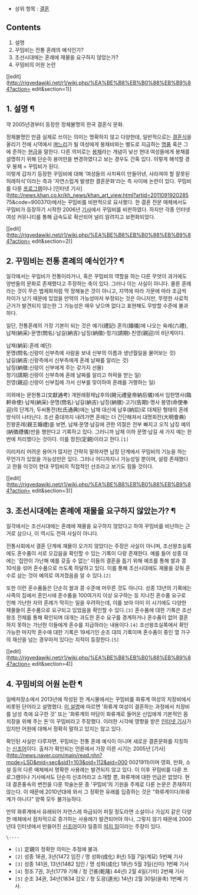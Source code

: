   * 상위 항목 : [결혼](%EA%B2%B0%ED%98%BC.md)  

## Contents

    

1. 설명 
2. 꾸밈비는 전통 혼례의 예식인가? 
3. 조선시대에는 혼례에 재물을 요구하지 않았는가? 
4. 꾸밈비의 어원 논란 

[[edit](http://rigvedawiki.net/r1/wiki.php/%EA%BE%B8%EB%B0%88%EB%B9%84?action=
edit&section=1)]

## 1. 설명 ¶

  

약 2005년경부터 등장한 정체불명의 한국 결혼식 문화.

  

정체불명인 만큼 실제로 쓰이는 의미는 명확하지 않고 다양한데, 일반적으로는
[결혼식](%EA%B2%B0%ED%98%BC%EC%8B%9D.md)을 올리기 전에 시댁에서
[며느리](%EB%A9%B0%EB%8A%90%EB%A6%AC.md)가 될 여성에게 봉채비와는 별도로 지급하는
[명품](%EB%AA%85%ED%92%88.md) 혹은 그에 준하는 [현금](%ED%98%84%EA%B8%88.md)을 말한다.
다른 의미로는 [봉채](%EB%B4%89%EC%B1%84.md)라는 개념이 낯선 현대 여성들에게 봉채를 설명하기 위해 단순히 용어만을
변경하였다고 보는 경우도 간혹 있다. 이렇게 해석할 경우 봉채 = 꾸밈비가 된다.  
이렇게 갑자기 등장한 꾸밈비에 대해 '여성들의 사치욕이 만들어낸, 사라져야 할 잘못된 허례허식'이라는 측과 '자연스럽게 발생한 결혼문화'라는
측 사이에 논란이 있다. 꾸밈비를 다룬
[프로그램](http://www.clien.net/cs2/bbs/board.php?bo_table=park&wr_id=9147731)이나
[인터넷 기사](http://news.khan.co.kr/kh_news/khan_art_view.html?artid=2011091920285
75&code=900370)에서는 꾸밈비를 비판적으로 묘사했다. 한 결혼 전문 매체에서도 꾸밈비가 등장하기 시작한 2006년
[기사](http://wefnews.wef.co.kr/vlink/24377)에서 꾸밈비를 비판하였다. 하지만 각종 인터넷 여성 커뮤니티를
통해 급속도로 확산되어 널리 알려지고 보편화되었다.

  

[[edit](http://rigvedawiki.net/r1/wiki.php/%EA%BE%B8%EB%B0%88%EB%B9%84?action=
edit&section=2)]

## 2. 꾸밈비는 전통 혼례의 예식인가? ¶

일각에서는 꾸밈비가 전통이라거나, 혹은 꾸밈비의 역할을 하는 다른 무엇이 과거에도 양반들의 문화로 존재했다고 주장하는 축이 있다. 그러나
이는 사실이 아니다. 물론 혼례라는 것이 무슨 법제화처럼 딱 정해놓은 것이 아니고, 지역에 따라 가문에 따라 조금씩 차이가 났기 때문에
있었을 만약의 가능성마저 부정되는 것은 아니지만, 뚜렷한 사료적 근거가 발견되지 않는한 그 가능성은 매우 낮으며 없다고 표현해도 무방할
수준에 불과하다.

  

일단, 전통혼례의 가장 기본이 되는 것은 예기(禮記) 혼의(婚儀)에 나오는 육례(六禮),
납채(納采)·문명(問名)·납길(納吉)·납징(納徵)·청기(請期)·친영(親迎)의 6단계이다.

  

납채(納彩:혼례 예단)  
문명(問名:신랑이 신부측에 사람을 보내 신부의 이름과 생년월일을 물어보는 것)  
납길(納吉:신랑측에서 신부측에게 혼례 날짜를 알리는 것)  
납징(納徵:신랑이 신부에게 주는 갖가지 선물)  
청기(請期:신랑이 신부측에 혼례 날짜를 알리고 허락을 받는 일)  
친영(親迎:신랑이 신부집에 가서 신부를 맞이하여 혼례를 거행하는 일)

  
이외에는 문헌통고(文獻通考) 개원례황제납후의(開元禮皇帝納后儀)에서
임헌명사(臨軒命使)·납채(納采)·문명(問名)·납길(納吉)·납징(納徵)·고기(告期)·명사 봉영(命使奉迎)의 단계가, 두씨통전(杜氏通典)에는
납채 대신에 납후(納后)로 대체된 형태의 혼례방식이 나타난다. 조선 중대까지 내려가면 혼례는 더 간단해져서 대명회전(大明會典)
친왕혼례(親王婚禮)를 보면, 납채·문명·납길에 관한 의절은 전부 빠지고 오직 납징 예의(納徵禮儀)만을 행한다고 기록하고 있다. 그러니까 납채
이하 문명·납길 세 가지 예는 한 번에 처리했다는 것이다. 이를 정친(定親)이라고 한다.`[1]`

  

이리저리 어려운 용어가 많지만 간략히 말하자면 납징 단계에서 꾸밈비의 기능을 하는 무언가가 있었을 가능성만은 있다. 그러나 어디까지나
가능성일 뿐이며, 설령 존재했다고 한들 이것이 현대 꾸밈비의 직접적인 선조라고 보기도 힘들 것이다.

  

[[edit](http://rigvedawiki.net/r1/wiki.php/%EA%BE%B8%EB%B0%88%EB%B9%84?action=
edit&section=3)]

## 3. 조선시대에는 혼례에 재물을 요구하지 않았는가? ¶

일각에서는 조선시대에는 혼례에 재물을 요구하지 않았다고 하여 꾸밈비를 비난하는 근거로 삼으나, 이 역시도 전혀 사실이 아니다.

  

전통사회에서 결혼 단계에 재물이 오가지 않았다는 주장은 사실이 아니며, 조선왕조실록에도 혼수품이 서로 오갔음을 확인할 수 있는 기록이 다량
존재한다. 예를 들어 성종 대에는 '집안이 가난해 예를 갖출 수 없는' 이들의 결혼을 돕기 위해 예조를 통해 쌀과 콩 10석을 섞어
혼수품으로 쓰도록 하달하고 있다. 이를 통해 조선시대에도 재물을 갖춰 혼수로 삼는 것이 예의로 여겨졌음을 알 수 있다.`[2]`

  

또한 이런 혼수품들은 단순히 쌀과 콩 수준에 머무른 것도 아니다. 성종 13년의 기록에는 사족의 집에서 혼인시에 혼수품을 100여가지 이상
요구하는 등 지나친 혼수품 요구로 인해 가난한 자의 혼례가 막히는 일을 우려하는데, 이를 보아 이미 이 시기에도 다양한 재물들이 혼수품으로
요구되고 있었음을 확인할 수 있다.`[3]` 혼수품에 대한 기록은 조선왕조 전체를 통해 확인되며 대개는 과도한 혼수 요구를 경계하거나
혼수품이 없어 결혼하지 못하는 가난한 이들에게 혼수를 지급하라는 내용이다.`[4]` 조선왕조실록에서 확인 가능한 마지막 혼수에 대한 기록은
19세기인 순조 대의 기록이며 혼수품이 중인 열 가구의 재산을 넘는 경우마저 있다는 지적이 등장한다.`[5]`

  

[[edit](http://rigvedawiki.net/r1/wiki.php/%EA%BE%B8%EB%B0%88%EB%B9%84?action=
edit&section=4)]

## 4. 꾸밈비의 어원 논란 ¶

일베저장소에서 2013년에 작성된 한 게시물에서는 꾸밈비를 화류계 여성의 치장비에서 비롯된 단어라고 설명했다. [이
설명](http://www.ilbe.com/1543781261)에 따르면 '화류계 여성이 결혼하는 과정에서 치장비를 남성 측에 요구한 것'
또는 '화류계의 마담이 화류계로 들어온 신입에게 기본적인 몸 치장을 위해 주는 돈'이 꾸밈비라고 주장했다. 이러한 시각에 영향을 받은
[인터넷 기사](http://www.ilyosisa.co.kr/news/articleView.html?idxno=44330)가 있지만 어원에
대해서 정확히 말하고 있지는 않고 있다.

  

확인된 사실만 다루자면, 꾸밈비는 전통 혼례 예식이 아니며 새로운 결혼문화를 지칭하는
[신조어](%EC%8B%A0%EC%A1%B0%EC%96%B4.md)이다. 출처가 확인되는 언론에서 가장 이른 시기는 2005년 [기사]
(http://news.naver.com/main/read.nhn?mode=LSD&mid=sec&sid1=103&oid=112&aid=000
0021911)이며 영화, 만화, 소설 등의 다른 매체에서 명확한 사용례는 발견되지 않고 있다. 이 이후 꾸밈비를 다룬 프로그램이나
기사에서도 단순히 신조어라고 소개할 뿐, 화류계에 대한 언급은 없었다. 현대 결혼풍속의 변천을 다룬 학술논문 중 '꾸밈비'의 기원을 주제로
다룬 논문은 존재하지 않는다. 이 때문에 2010년대에 와서 그 정확한 유래를 입증하는 것은 "화류계이다/화류계가 아니다" 양쪽 모두
불가능하다.

  

만약 화류계에서 유래되어 자연스레 파급되어 퍼질 정도라면 소설이나 가십지 같은 다양한 매체에서 점차적으로 증가하는 사용례가 발견되어야 하나,
그렇지 않기 때문에 2000년대 인터넷에서 만들어진 [신조어](%EC%8B%A0%EC%A1%B0%EC%96%B4.md)이자 일종의
[억지 밈](%EC%96%B5%EC%A7%80%20%EB%B0%88.md)이라는 주장이 있다.

`\----`

  * `[1]` 定親의 정확한 의미는 추정에 불과.
  * `[2]` 성종 18권, 3년(1472 임진 / 명 성화(成化) 8년) 5월 7일(계묘) 5번째 기사
  * `[3]` 성종 141권, 13년(1482 임인 / 명 성화(成化) 18년) 5월 3일(신미) 1번째 기사
  * `[4]` 정조 7권, 3년(1779 기해 / 청 건륭(乾隆) 44년) 2월 4일(기미) 2번째 기사
  * `[5]` 순조 34권, 34년(1834 갑오 / 청 도광(道光) 14년) 2월 30일(을축) 1번째 기사.

